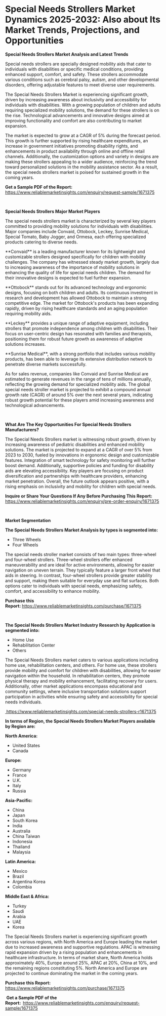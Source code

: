 <p><h1>Special Needs Strollers Market Dynamics 2025-2032: Also about Its Market Trends, Projections, and Opportunities</h1></p><p><strong>Special Needs Strollers Market Analysis and Latest Trends</strong></p>
<p><p>Special needs strollers are specially designed mobility aids that cater to individuals with disabilities or specific medical conditions, providing enhanced support, comfort, and safety. These strollers accommodate various conditions such as cerebral palsy, autism, and other developmental disorders, offering adjustable features to meet diverse user requirements.</p><p>The Special Needs Strollers Market is experiencing significant growth, driven by increasing awareness about inclusivity and accessibility for individuals with disabilities. With a growing population of children and adults requiring specialized mobility solutions, the demand for these strollers is on the rise. Technological advancements and innovative designs aimed at improving functionality and comfort are also contributing to market expansion.</p><p>The market is expected to grow at a CAGR of 5% during the forecast period. This growth is further supported by rising healthcare expenditures, an increase in government initiatives promoting disability rights, and enhancements in product availability through online and offline retail channels. Additionally, the customization options and variety in designs are making these strollers appealing to a wider audience, reinforcing the trend toward personalized solutions in the mobility assistance sector. As a result, the special needs strollers market is poised for sustained growth in the coming years.</p></p>
<p><strong>Get a Sample PDF of the Report:&nbsp;</strong> <a href="https://www.reliablemarketinsights.com/enquiry/request-sample/1671375?utm_campaign=3079&utm_medium=2&utm_source=Github&utm_content=ia&utm_term=15042025&utm_id=special-needs-strollers">https://www.reliablemarketinsights.com/enquiry/request-sample/1671375</a></p>
<p>&nbsp;</p>
<p><strong>Special Needs Strollers Major Market Players</strong></p>
<p><p>The special needs strollers market is characterized by several key players committed to providing mobility solutions for individuals with disabilities. Major companies include Convaid, Ottobock, Leckey, Sunrise Medical, Special Tomato, Baby Jogger, and Ormesa, each offering specialized products catering to diverse needs.</p><p>**Convaid** is a leading manufacturer known for its lightweight and customizable strollers designed specifically for children with mobility challenges. The company has witnessed steady market growth, largely due to increasing awareness of the importance of mobility solutions in enhancing the quality of life for special needs children. The demand for their innovative designs is expected to fuel further expansion.</p><p>**Ottobock** stands out for its advanced technology and ergonomic designs, focusing on both children and adults. Its continuous investment in research and development has allowed Ottobock to maintain a strong competitive edge. The market for Ottobock's products has been expanding rapidly, driven by rising healthcare standards and an aging population requiring mobility aids.</p><p>**Leckey** provides a unique range of adaptive equipment, including strollers that promote independence among children with disabilities. Their focus on user-centric design has resonated with families and therapists, positioning them for robust future growth as awareness of adaptive solutions increases.</p><p>**Sunrise Medical**, with a strong portfolio that includes various mobility products, has been able to leverage its extensive distribution network to penetrate diverse markets successfully.</p><p>As for sales revenue, companies like Convaid and Sunrise Medical are estimated to generate revenues in the range of tens of millions annually, reflecting the growing demand for specialized mobility aids. The global special needs stroller market is projected to exhibit a compound annual growth rate (CAGR) of around 5% over the next several years, indicating robust growth potential for these players amid increasing awareness and technological advancements.</p></p>
<p>&nbsp;</p>
<p><strong>What Are The Key Opportunities For Special Needs Strollers Manufacturers?</strong></p>
<p><p>The Special Needs Strollers market is witnessing robust growth, driven by increasing awareness of pediatric disabilities and enhanced mobility solutions. The market is projected to expand at a CAGR of over 5% from 2023 to 2030, fueled by innovations in ergonomic design and customizable features. Integration of smart technology for safety monitoring will further boost demand. Additionally, supportive policies and funding for disability aids are elevating accessibility. Key players are focusing on product diversification and partnerships with healthcare providers, enhancing market penetration. Overall, the future outlook appears positive, with a rising emphasis on inclusivity and mobility for children with special needs.</p></p>
<p><strong>Inquire or Share Your Questions If Any Before Purchasing This Report:</strong> <a href="https://www.reliablemarketinsights.com/enquiry/pre-order-enquiry/1671375?utm_campaign=3079&utm_medium=2&utm_source=Github&utm_content=ia&utm_term=15042025&utm_id=special-needs-strollers">https://www.reliablemarketinsights.com/enquiry/pre-order-enquiry/1671375</a></p>
<p>&nbsp;</p>
<p><strong>Market Segmentation</strong></p>
<p><strong>The Special Needs Strollers Market Analysis by types is segmented into:</strong></p>
<p><ul><li>Three Wheels</li><li>Four Wheels</li></ul></p>
<p><p>The special needs stroller market consists of two main types: three-wheel and four-wheel strollers. Three-wheel strollers offer enhanced maneuverability and are ideal for active environments, allowing for easier navigation on uneven terrain. They typically feature a larger front wheel that aids in steering. In contrast, four-wheel strollers provide greater stability and support, making them suitable for everyday use and flat surfaces. Both options cater to individuals with special needs, emphasizing safety, comfort, and accessibility to enhance mobility.</p></p>
<p><strong>Purchase this Report:&nbsp;</strong><a href="https://www.reliablemarketinsights.com/purchase/1671375?utm_campaign=3079&utm_medium=2&utm_source=Github&utm_content=ia&utm_term=15042025&utm_id=special-needs-strollers">https://www.reliablemarketinsights.com/purchase/1671375</a></p>
<p>&nbsp;</p>
<p><strong>The Special Needs Strollers Market Industry Research by Application is segmented into:</strong></p>
<p><ul><li>Home Use</li><li>Rehabilitation Center</li><li>Others</li></ul></p>
<p><p>The Special Needs Strollers market caters to various applications including home use, rehabilitation centers, and others. For home use, these strollers provide mobility and comfort for children with disabilities, allowing for easier navigation within the household. In rehabilitation centers, they promote physical therapy and mobility enhancement, facilitating recovery for users. Additionally, other market applications encompass educational and community settings, where inclusive transportation solutions support participation in activities while ensuring safety and accessibility for special needs individuals.</p></p>
<p><a href="https://www.reliablemarketinsights.com/special-needs-strollers-r1671375?utm_campaign=3079&utm_medium=2&utm_source=Github&utm_content=ia&utm_term=15042025&utm_id=special-needs-strollers">&nbsp;https://www.reliablemarketinsights.com/special-needs-strollers-r1671375</a></p>
<p><strong>In terms of Region, the Special Needs Strollers Market Players available by Region are:</strong></p>
<p>
    <p> <strong> North America: </strong>
        <ul>
            <li>United States</li>
            <li>Canada</li>
        </ul>
        </p> 
    <p> <strong> Europe: </strong>
        <ul>
            <li>Germany</li>
            <li>France</li>
            <li>U.K.</li>
            <li>Italy</li>
            <li>Russia</li>
        </ul>
        </p> 
    <p> <strong> Asia-Pacific: </strong>
        <ul>
            <li>China</li>
            <li>Japan</li>
            <li>South Korea</li>
            <li>India</li>
            <li>Australia</li>
            <li>China Taiwan</li>
            <li>Indonesia</li>
            <li>Thailand</li>
            <li>Malaysia</li>
        </ul>
        </p> 
    <p> <strong> Latin America: </strong>
        <ul>
            <li>Mexico</li>
            <li>Brazil</li>
            <li>Argentina Korea</li>
            <li>Colombia</li>
        </ul>
        </p> 
    <p> <strong> Middle East & Africa: </strong>
        <ul>
            <li>Turkey</li>
            <li>Saudi</li>
            <li>Arabia</li>
            <li>UAE</li>
            <li>Korea</li>
        </ul>
    </p>
    </p>
<p><p>The Special Needs Strollers market is experiencing significant growth across various regions, with North America and Europe leading the market due to increased awareness and supportive regulations. APAC is witnessing rapid expansion driven by a rising population and enhancements in healthcare infrastructure. In terms of market share, North America holds approximately 40%, Europe around 25%, APAC at 20%, China at 10%, and the remaining regions constituting 5%. North America and Europe are projected to continue dominating the market in the coming years.</p></p>
<p><strong>Purchase this Report: </strong><a href="https://www.reliablemarketinsights.com/purchase/1671375?utm_campaign=3079&utm_medium=2&utm_source=Github&utm_content=ia&utm_term=15042025&utm_id=special-needs-strollers">https://www.reliablemarketinsights.com/purchase/1671375</a></p>
<p>&nbsp;<strong>Get a Sample PDF of the Report:&nbsp;&nbsp;</strong><a href="https://www.reliablemarketinsights.com/enquiry/request-sample/1671375?utm_campaign=3079&utm_medium=2&utm_source=Github&utm_content=ia&utm_term=15042025&utm_id=special-needs-strollers">https://www.reliablemarketinsights.com/enquiry/request-sample/1671375</a></p>
<p><strong></strong></p>
<p><p></p><p></p><p></p></p>